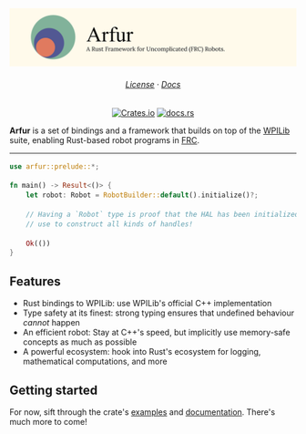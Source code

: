 ![Arfur](./assets/banner.svg)

<h6 align="center">
    <a href="./LICENSE.md">License</a>
  · <a href="https://docs.rs/arfur">Docs</a>
</h6>

<p align="center">
    <a href="https://crates.io/crates/arfur"><img alt="Crates.io" src="https://img.shields.io/crates/v/arfur?color=81B29A&logoColor=D9E0EE&style=for-the-badge"></a>
    <a href="https://docs.rs/arfur"><img alt="docs.rs" src="https://img.shields.io/docsrs/arfur?color=525893&logoColor=D9E0EE&style=for-the-badge"></a>
</p>

**Arfur** is a set of bindings and a framework that builds on top of the [WPILib](https://wpilib.org/) suite, enabling Rust-based robot programs in [FRC](https://www.firstinspires.org/robotics/frc).

<hr/>

```rust
use arfur::prelude::*;

fn main() -> Result<()> {
    let robot: Robot = RobotBuilder::default().initialize()?;

    // Having a `Robot` type is proof that the HAL has been initialized. We can
    // use to construct all kinds of handles!

    Ok(())
}
```

## Features

 * Rust bindings to WPILib: use WPILib's official C++ implementation
 * Type safety at its finest: strong typing ensures that undefined behaviour *cannot* happen
 * An efficient robot: Stay at C++'s speed, but implicitly use memory-safe concepts as much as possible
 * A powerful ecosystem: hook into Rust's ecosystem for logging, mathematical computations, and more

## Getting started

For now, sift through the crate's [examples](https://github.com/arfur-rs/arfur/tree/main/examples) and [documentation](https://docs.rs/arfur). There's much more to come!
